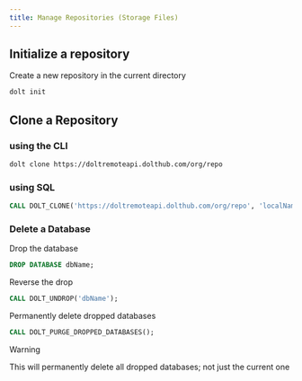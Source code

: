 ```yaml
---
title: Manage Repositories (Storage Files)
---
```

## Initialize a repository

Create a new repository in the current directory
```sh
dolt init
```

## Clone a Repository

### using the CLI
```sh
dolt clone https://doltremoteapi.dolthub.com/org/repo
```

### using SQL
```sql
CALL DOLT_CLONE('https://doltremoteapi.dolthub.com/org/repo', 'localName');
```

### Delete a Database

Drop the database
```sql
DROP DATABASE dbName;
```

Reverse the drop
```sql
CALL DOLT_UNDROP('dbName');
```

Permanently delete dropped databases
```sql
CALL DOLT_PURGE_DROPPED_DATABASES();
```
> [!Warning]
> This will permanently delete all dropped databases; not just the current one
